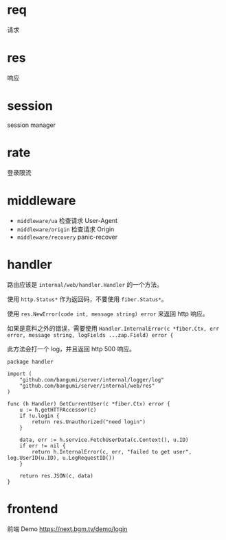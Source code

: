 # req

请求

# res

响应

# session

session manager

# rate

登录限流

# middleware

- `middleware/ua` 检查请求 User-Agent
- `middleware/origin` 检查请求 Origin
- `middleware/recovery` panic-recover

# handler

路由应该是 `internal/web/handler.Handler` 的一个方法。

使用 `http.Status*` 作为返回码，不要使用 `fiber.Status*`。

使用 `res.NewError(code int, message string) error` 来返回 http 响应。

如果是意料之外的错误，需要使用 `Handler.InternalError(c *fiber.Ctx, err error, message string, logFields ...zap.Field) error {`

此方法会打一个 log，并且返回 http 500 响应。

```golang
package handler

import (
	"github.com/bangumi/server/internal/logger/log"
	"github.com/bangumi/server/internal/web/res"
)

func (h Handler) GetCurrentUser(c *fiber.Ctx) error {
	u := h.getHTTPAccessor(c)
	if !u.login {
		return res.Unauthorized("need login")
	}

	data, err := h.service.FetchUserData(c.Context(), u.ID)
	if err != nil {
		return h.InternalError(c, err, "failed to get user", log.UserID(u.ID), u.LogRequestID())
	}

	return res.JSON(c, data)
}
```

# frontend

前端 Demo <https://next.bgm.tv/demo/login>
